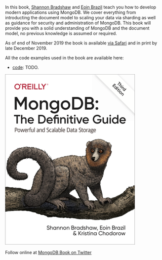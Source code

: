 In this book, [Shannon Bradshaw](https://twitter.com/shannonbradshaw) and [Eoin Brazil](https://twitter.com/eoinbrazil) teach you how to develop modern applications using MongoDB. We cover everything from introducting the document model to scaling your data via sharding as well as guidance for security and administration of MongoDB. This book will provide you with a solid understanding of MongoDB and the document model, no previous knowledge is assumed or required.

As of end of November 2019 the book is available [via Safari](https://learning.oreilly.com/library/view/mongodb-the-definitive/9781491954454/) and in print by late December 2019.

All the code examples used in the book are available here:

* [code](TBD): TODO.

![book cover](thumbnail_MongoDB-TheDefinitiveGuide-3ed.png)

Follow online at [MongoDB Book on Twitter](https://twitter.com/MongodbT)

